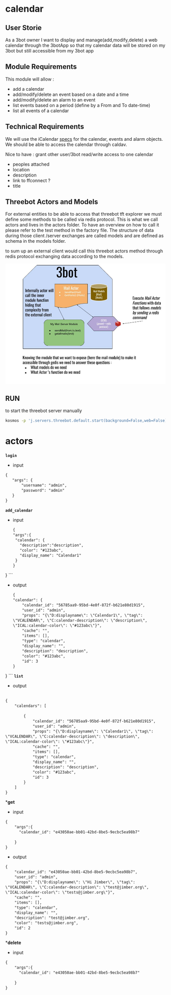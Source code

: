 # calendar

## User Storie

As a 3bot owner I want to display and manage(add,modify,delete) a web calendar through the 3botApp so
that my calendar data will be stored on my 3bot but still accessible from my 3bot app

## Module Requirements

This module will allow :

- add a calendar
- add/modify/delete an event based on a date and a time
- add/modify/delete an alarm to an event
- list events based on a period (define by a From and To date-time)
- list all events of a calendar

## Technical Requirements

We will use the iCalendar [specs](https://www.kanzaki.com/docs/ical/) for the calendar, events and alarm objects.
We should be able to access the calendar through caldav.

Nice to have : grant other user/3bot read/write access to one calendar

- peoples attached
- location
- description
- link to ffconnect ?
- title

## Threebot Actors and Models

For external entities to be able to access that threebot tft explorer we must define some methods to be called via redis protocol.
This is what we call actors and lives in the actors folder. To have an overview on how to call it please refer to the test method in the factory file.
The structure of data during those client /server exchanges are called models and are defined as schema in the models folder.

to sum up an external client would call this threebot actors method through redis protocol exchanging data according to the models.

![3Bot module example with mail module](../doc/images/3bot_actors_models.jpg)

## RUN

to start the threebot server manually

```bash
kosmos -p 'j.servers.threebot.default.start(background=False,web=False)'
```

# actors

**`login`**

- input
 ```
 {
    "args": {
        "username": "admin",
        "password": "admin"
    }
 }
 ```


**`add_calendar`**

- input

     ```
     {
    "args":{
      "calendar": {
        "description":"description",
        "color": "#123abc",
        "display_name": "Calendar1"
      }
    }
}
    ```
- output
    ```
   {
    "calendar": {
        "calendar_id": "56785aa9-95bd-4e0f-872f-b621e80d1915",
        "user_id": "admin",
        "props": "{\"D:displayname\": \"Calendar1\", \"tag\": \"VCALENDAR\", \"C:calendar-description\": \"description\", \"ICAL:calendar-color\": \"#123abc\"}",
        "cache": "",
        "items": [],
        "type": "calendar",
        "display_name": "",
        "description": "description",
        "color": "#123abc",
        "id": 3
    }
}
    ```
**`list`**
- output
```

{
    "calendars": [

        {
            "calendar_id": "56785aa9-95bd-4e0f-872f-b621e80d1915",
            "user_id": "admin",
            "props": "{\"D:displayname\": \"Calendar1\", \"tag\": \"VCALENDAR\", \"C:calendar-description\": \"description\", \"ICAL:calendar-color\": \"#123abc\"}",
            "cache": "",
            "items": [],
            "type": "calendar",
            "display_name": "",
            "description": "description",
            "color": "#123abc",
            "id": 3
        }
    ]
}
```

***get**
- input
```
{
    "args":{
      "calendar_id": "e43050ae-bb01-42bd-8be5-9ecbc5ea98b7"
    	
    }
}
```

- output
```
{
    "calendar_id": "e43050ae-bb01-42bd-8be5-9ecbc5ea98b7",
    "user_id": "admin",
    "props": "{\"D:displayname\": \"Hi Jimber\", \"tag\": \"VCALENDAR\", \"C:calendar-description\": \"test@jimber.org\", \"ICAL:calendar-color\": \"tests@jimber.org\"}",
    "cache": "",
    "items": [],
    "type": "calendar",
    "display_name": "",
    "description": "test@jimber.org",
    "color": "tests@jimber.org",
    "id": 2
}
```

***delete**
- input
```
{
    "args":{
      "calendar_id": "e43050ae-bb01-42bd-8be5-9ecbc5ea98b7"
    	
    }
}
```


